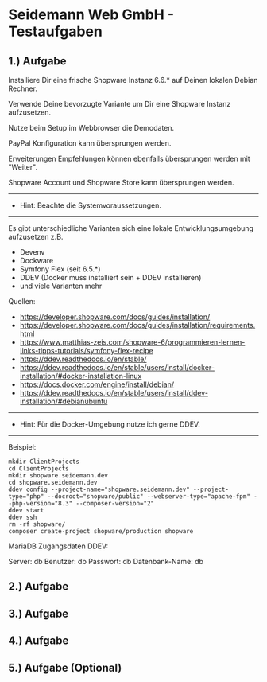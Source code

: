 # Seidemann Web GmbH - Testaufgaben

## 1.) Aufgabe

Installiere Dir eine frische Shopware Instanz 6.6.* auf Deinen lokalen Debian Rechner.

Verwende Deine bevorzugte Variante um Dir eine Shopware Instanz aufzusetzen.

Nutze beim Setup im Webbrowser die Demodaten.

PayPal Konfiguration kann übersprungen werden.

Erweiterungen Empfehlungen können ebenfalls übersprungen werden mit "Weiter".

Shopware Account und Shopware Store kann übersprungen werden.

-------------------------------------------------------------------------------------------------------------------------------
- Hint: Beachte die Systemvoraussetzungen. 
-------------------------------------------------------------------------------------------------------------------------------

Es gibt unterschiedliche Varianten sich eine lokale Entwicklungsumgebung aufzusetzen z.B.

- Devenv
- Dockware
- Symfony Flex (seit 6.5.*)
- DDEV (Docker muss installiert sein + DDEV installieren)
- und viele Varianten mehr

Quellen:
- https://developer.shopware.com/docs/guides/installation/
- https://developer.shopware.com/docs/guides/installation/requirements.html
- https://www.matthias-zeis.com/shopware-6/programmieren-lernen-links-tipps-tutorials/symfony-flex-recipe
- https://ddev.readthedocs.io/en/stable/
- https://ddev.readthedocs.io/en/stable/users/install/docker-installation/#docker-installation-linux
- https://docs.docker.com/engine/install/debian/
- https://ddev.readthedocs.io/en/stable/users/install/ddev-installation/#debianubuntu

-------------------------------------------------------------------------------------------------------------------------------
- Hint: Für die Docker-Umgebung nutze ich gerne DDEV.
-------------------------------------------------------------------------------------------------------------------------------

Beispiel:

```
mkdir ClientProjects
cd ClientProjects
mkdir shopware.seidemann.dev
cd shopware.seidemann.dev
ddev config --project-name="shopware.seidemann.dev" --project-type="php" --docroot="shopware/public" --webserver-type="apache-fpm" --php-version="8.3" --composer-version="2"
ddev start
ddev ssh
rm -rf shopware/
composer create-project shopware/production shopware
```

MariaDB Zugangsdaten DDEV:

Server: db
Benutzer: db
Passwort: db
Datenbank-Name: db

## 2.) Aufgabe
## 3.) Aufgabe
## 4.) Aufgabe
## 5.) Aufgabe (Optional)